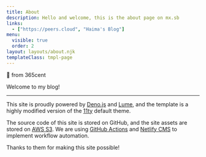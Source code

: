 ```yaml
---
title: About
description: Hello and welcome, this is the about page on mx.sb
links:
  - ["https://peers.cloud", "Haima's Blog"]
menu:
  visible: true
  order: 2
layout: layouts/about.njk
templateClass: tmpl-page
---
```

👋 from 365cent

Welcome to my blog!

***

This site is proudly powered by [Deno.js](https://deno.land) and [Lume](https://lume.land), and the template is a highly modified version of the [11ty](https://www.11ty.dev) default theme.

The source code of this site is stored on GitHub, and the site assets are stored on [AWS S3](https://aws.amazon.com/s3/). We are using [GitHub Actions](https://github.com/features/actions) and [Netlify CMS](https://www.netlifycms.org) to implement workflow automation.

Thanks to them for making this site possible!
